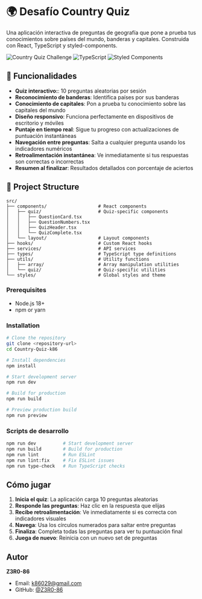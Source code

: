 # 🌍 Desafío Country Quiz

Una aplicación interactiva de preguntas de geografía que pone a prueba tus conocimientos sobre países del mundo, banderas y capitales. Construida con React, TypeScript y styled-components.

![Country Quiz Challenge](https://img.shields.io/badge/React-19.1.0-blue.svg)
![TypeScript](https://img.shields.io/badge/TypeScript-5.8.3-blue.svg)
![Styled Components](https://img.shields.io/badge/Styled%20Components-6.1.18-hotpink.svg)

## 🚀 Funcionalidades

- **Quiz interactivo:**: 10 preguntas aleatorias por sesión
- **Reconocimiento de banderas**: Identifica países por sus banderas
- **Conocimiento de capitales**: Pon a prueba tu conocimiento sobre las capitales del mundo
- **Diseño responsivo**: Funciona perfectamente en dispositivos de escritorio y móviles
- **Puntaje en tiempo real**: Sigue tu progreso con actualizaciones de puntuación instantáneas
- **Navegación entre preguntas**: Salta a cualquier pregunta usando los indicadores numéricos
- **Retroalimentación instantánea**: Ve inmediatamente si tus respuestas son correctas o incorrectas
- **Resumen al finalizar**: Resultados detallados con porcentaje de aciertos



## 📁 Project Structure

```
src/
├── components/                   # React components
│   ├── quiz/                     # Quiz-specific components
│   │   ├── QuestionCard.tsx
│   │   ├── QuestionNumbers.tsx
│   │   ├── QuizHeader.tsx
│   │   └── QuizComplete.tsx
│   └── layout/                   # Layout components
├── hooks/                        # Custom React hooks
├── services/                     # API services
├── types/                        # TypeScript type definitions
├── utils/                        # Utility functions
│   ├── array/                    # Array manipulation utilities
│   └── quiz/                     # Quiz-specific utilities
└── styles/                       # Global styles and theme
```


### Prerequisites

- Node.js 18+ 
- npm or yarn

### Installation

```bash
# Clone the repository
git clone <repository-url>
cd Country-Quiz-k86

# Install dependencies
npm install

# Start development server
npm run dev

# Build for production
npm run build

# Preview production build
npm run preview
```

### Scripts de desarrollo

```bash
npm run dev          # Start development server
npm run build        # Build for production  
npm run lint         # Run ESLint
npm run lint:fix     # Fix ESLint issues
npm run type-check   # Run TypeScript checks
```

## Cómo jugar

1. **Inicia el quiz**: La aplicación carga 10 preguntas aleatorias
2. **Responde las preguntas**: Haz clic en la respuesta que elijas
3. **Recibe retroalimentación**: Ve inmediatamente si es correcta con indicadores visuales
4. **Navega**: Usa los círculos numerados para saltar entre preguntas
5. **Finaliza**: Completa todas las preguntas para ver tu puntuación final
6. **Juega de nuevo**: Reinicia con un nuevo set de preguntas


## Autor

**Z3R0-86**
- Email: k86029@gmail.com
- GitHub: [@Z3R0-86](https://github.com/Z3R0-86)
